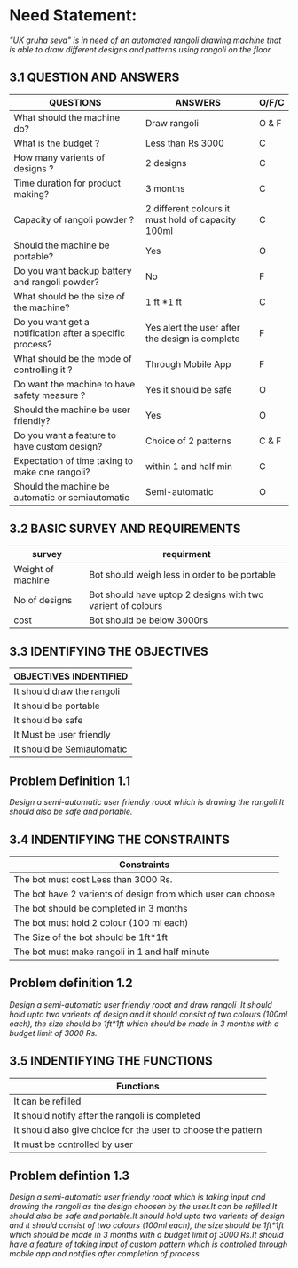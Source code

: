 # **Need Statement**:
_"UK gruha seva" is in need of an automated rangoli drawing machine that is able to draw different designs and patterns using rangoli on the floor._

## 3.1 QUESTION AND ANSWERS
|QUESTIONS|ANSWERS|O/F/C|
|---------|-------|-----|
|What should the machine do?|Draw rangoli|O & F|
|What is the budget ?|Less than Rs 3000|C|
|How many varients of designs ?|2 designs|C|
|Time duration for product making?|3 months|C|
|Capacity of rangoli powder ?|2 different colours it must hold of capacity 100ml|C|
|Should the machine be portable?|Yes|O|
|Do you want backup battery and rangoli powder?|No|F|
|What should be the size of the machine?|1 ft *1 ft|C|
|Do you want get a notification after a specific process?|Yes alert the user after the design is complete|F|
|What should be the mode of controlling it ?|Through Mobile App|F|
|Do want the machine to have safety measure ?|Yes it should be safe|O|
|Should the machine be user friendly?|Yes|O|
|Do you want a feature to have custom design?|Choice of 2 patterns|C & F|
|Expectation of time taking to make one rangoli?|within 1 and half min|C|
|Should the machine be automatic or semiautomatic|Semi-automatic|O|

## 3.2 BASIC SURVEY AND REQUIREMENTS

|survey|requirment|
|------|----------|
|Weight of machine|Bot should weigh less in order to be portable|
|No of designs|Bot should have uptop 2 designs with two varient of colours|
|cost| Bot should be below 3000rs|

## 3.3 IDENTIFYING THE OBJECTIVES
| OBJECTIVES INDENTIFIED |
|---------------------|
|It should draw the rangoli|
|It should be portable|
|It should be safe|
|It Must be user friendly|
|It should be Semiautomatic|

## Problem Definition 1.1
_Design a  semi-automatic user friendly robot which is drawing the rangoli.It should also be safe and portable._


## 3.4 INDENTIFYING THE CONSTRAINTS
|Constraints|
|-----------|
| The bot must cost Less than 3000 Rs.|
| The bot have 2 varients of design from which user can choose|
| The bot should be completed in 3 months|
| The bot must hold 2 colour (100 ml each)|
| The Size of the bot should be 1ft*1ft|
| The bot must make rangoli in 1 and half minute|

## Problem definition 1.2
_Design a  semi-automatic user friendly robot and draw  rangoli .It should hold upto two varients of design and it should consist of two colours (100ml each), the size should be 1ft*1ft which should be made in 3 months with a budget limit of 3000 Rs._

## 3.5 INDENTIFYING THE FUNCTIONS
| Functions |
|-----------|
| It can be refilled|
| It should notify after the rangoli is completed|
| It should also give choice for the user to choose the pattern|
| It must be controlled by user|

## Problem defintion 1.3

_Design a  semi-automatic user friendly robot which is taking input and drawing the rangoli  as the design choosen by the user.It can be refilled.It should also be safe and portable.It should hold upto two varients of design and it should consist of two colours (100ml each), the size should be 1ft*1ft which should be made in 3 months with a budget limit of 3000 Rs.It should have a feature of taking input of custom pattern which is controlled through mobile app and notifies after completion of process._
